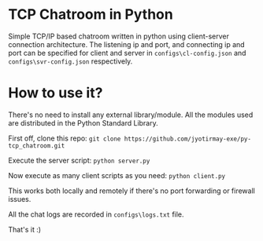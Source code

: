 
<h1>TCP Chatroom in Python</h1>
  

Simple TCP/IP based chatroom written in python using client-server connection architecture. The listening ip and port, and connecting ip and port can be specified for client and server in `configs\cl-config.json` and `configs\svr-config.json` respectively.


<h1>How to use it?</h1>

There's no need to install any external library/module. All the modules used are distributed in the Python Standard Library.

First off, clone this repo:
`git clone https://github.com/jyotirmay-exe/py-tcp_chatroom.git`

Execute the server script:
`python server.py`

Now execute as many client scripts as you need:
`python client.py`

This works both locally and remotely if there's no port forwarding or firewall issues.

All the chat logs are recorded in `configs\logs.txt` file.

That's it :)